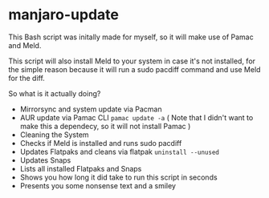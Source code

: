 # manjaro-update

This Bash script was initally made for myself, so it will make use of Pamac and Meld.

This script will also install Meld to your system in case it's not installed, for the simple reason because it will run a sudo pacdiff command and use Meld for the diff. 

So what is it actually doing?

  - Mirrorsync and system update via Pacman
  - AUR update via Pamac CLI ```pamac update -a``` ( Note that I didn't want to make this a dependecy, so it will not install Pamac )
  - Cleaning the System
  - Checks if Meld is installed and runs sudo pacdiff
  - Updates Flatpaks and cleans via flatpak ```uninstall --unused```
  - Updates Snaps
  - Lists all installed Flatpaks and Snaps
  - Shows you how long it did take to run this script in seconds
  - Presents you some nonsense text and a smiley 
